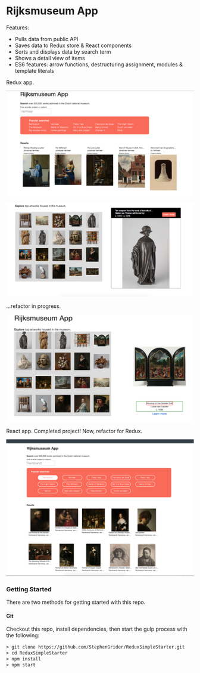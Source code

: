 # Rijksmuseum App

Features:

* Pulls data from public API
* Saves data to Redux store & React components
* Sorts and displays data by search term
* Shows a detail view of items
* ES6 features: arrow functions, destructuring assignment, modules & template literals

Redux app. 

![alt text](screenshot-complete1.png)

![alt text](screenshot-complete2.png)

...refactor in progress.

![alt text](rijks_screenshot_7_07.png)

React app. Completed project! Now, refactor for Redux. 

![alt text](rijks_screenshot.png)

### Getting Started

There are two methods for getting started with this repo.

#### Git
Checkout this repo, install dependencies, then start the gulp process with the following:

```
> git clone https://github.com/StephenGrider/ReduxSimpleStarter.git
> cd ReduxSimpleStarter
> npm install
> npm start
```
